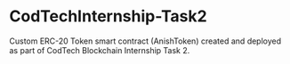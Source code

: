 # CodTechInternship-Task2
 Custom ERC-20 Token smart contract (AnishToken) created and deployed as part of CodTech Blockchain Internship Task 2.

